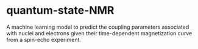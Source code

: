 # quantum-state-NMR
A machine learning model to predict the coupling parameters associated with nuclei and electrons given their time-dependent magnetization curve from a spin-echo experiment.
